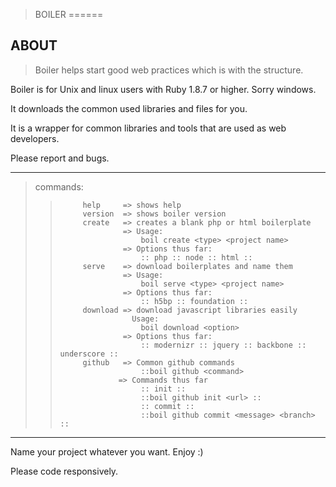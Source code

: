 >BOILER
======

ABOUT
-----
>Boiler helps start good web practices which is with the structure. 

Boiler is for Unix and linux users with Ruby 1.8.7 or higher. Sorry windows. 

It downloads the common used libraries and files for you.
>
It is a wrapper for common libraries and tools that are used as web developers.

Please report and bugs.

-------------------------------------------------------------------------------
>commands:
>>          help     => shows help
>>          version  => shows boiler version
>>          create   => creates a blank php or html boilerplate
>>                   => Usage: 
>>                       boil create <type> <project name>
>>                   => Options thus far:
>>                       :: php :: node :: html ::
>>          serve    => download boilerplates and name them
>>                   => Usage: 
>>                       boil serve <type> <project name>
>>                   => Options thus far:
>>                       :: h5bp :: foundation ::
>>          download => download javascript libraries easily
>>                     Usage:
>>                       boil download <option>
>>                   => Options thus far:  
>>                       :: modernizr :: jquery :: backbone :: underscore ::
>>          github   => Common github commands
>>                       ::boil github <command>
>>                  => Commands thus far
>>                       :: init ::
>>                       ::boil github init <url> ::
>>                       :: commit ::
>>                       ::boil github commit <message> <branch> ::
-------------------------------------------------------------------------------

Name your project whatever you want. Enjoy :)


Please code responsively.